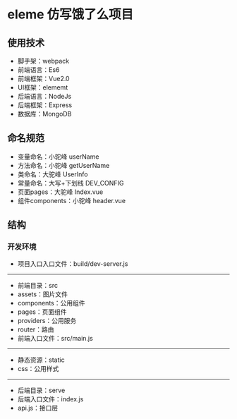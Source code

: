 # eleme 仿写饿了么项目

## 使用技术

* 脚手架：webpack
* 前端语言：Es6
* 前端框架：Vue2.0
* UI框架：elememt
* 后端语言：NodeJs
* 后端框架：Express
* 数据库：MongoDB

## 命名规范

* 变量命名：小驼峰 userName
* 方法命名：小驼峰 getUserName
* 类命名：大驼峰 UserInfo
* 常量命名：大写+下划线 DEV_CONFIG
* 页面pages：大驼峰 Index.vue
* 组件components：小驼峰 header.vue

## 结构

### 开发环境

* 项目入口入口文件：build/dev-server.js
---
* 前端目录：src
* assets：图片文件
* components：公用组件
* pages：页面组件
* providers：公用服务
* router：路由
* 前端入口文件：src/main.js
---
* 静态资源：static
* css：公用样式
---
* 后端目录：serve
* 后端入口文件：index.js
* api.js：接口层
<!-- 11 -->
